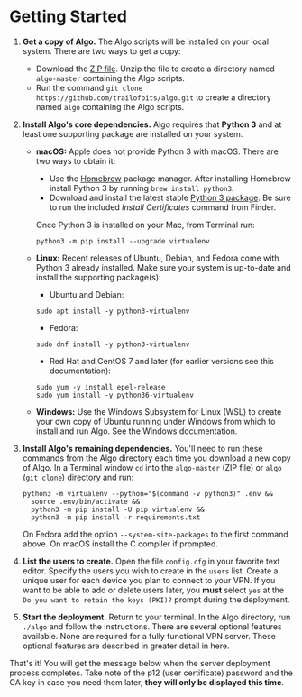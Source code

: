 # Getting Started

1. **Get a copy of Algo.** The Algo scripts will be installed on your local system. There are two ways to get a copy:
   * Download the [ZIP file](https://github.com/trailofbits/algo/archive/master.zip). Unzip the file to create a directory named `algo-master` containing the Algo scripts.
   * Run the command `git clone https://github.com/trailofbits/algo.git` to create a directory named `algo` containing the Algo scripts.
2. **Install Algo's core dependencies.** Algo requires that **Python 3** and at least one supporting package are installed on your system.
   * **macOS:** Apple does not provide Python 3 with macOS. There are two ways to obtain it:

     * Use the [Homebrew](https://brew.sh/) package manager. After installing Homebrew install Python 3 by running `brew install python3`.
     * Download and install the latest stable [Python 3 package](https://www.python.org/downloads/mac-osx/). Be sure to run the included _Install Certificates_ command from Finder.

     Once Python 3 is installed on your Mac, from Terminal run:

     ```text
     python3 -m pip install --upgrade virtualenv
     ```

   * **Linux:** Recent releases of Ubuntu, Debian, and Fedora come with Python 3 already installed. Make sure your system is up-to-date and install the supporting package\(s\):

     * Ubuntu and Debian:

     ```text
     sudo apt install -y python3-virtualenv
     ```

     * Fedora:

     ```text
     sudo dnf install -y python3-virtualenv
     ```

     * Red Hat and CentOS 7 and later \(for earlier versions see this documentation\):

     ```text
     sudo yum -y install epel-release
     sudo yum install -y python36-virtualenv
     ```

   * **Windows:** Use the Windows Subsystem for Linux \(WSL\) to create your own copy of Ubuntu running under Windows from which to install and run Algo. See the Windows documentation.
3. **Install Algo's remaining dependencies.** You'll need to run these commands from the Algo directory each time you download a new copy of Algo. In a Terminal window `cd` into the `algo-master` \(ZIP file\) or `algo` \(`git clone`\) directory and run:

   ```text
   python3 -m virtualenv --python="$(command -v python3)" .env &&
     source .env/bin/activate &&
     python3 -m pip install -U pip virtualenv &&
     python3 -m pip install -r requirements.txt
   ```

   On Fedora add the option `--system-site-packages` to the first command above. On macOS install the C compiler if prompted.

4. **List the users to create.** Open the file `config.cfg` in your favorite text editor. Specify the users you wish to create in the `users` list. Create a unique user for each device you plan to connect to your VPN. If you want to be able to add or delete users later, you **must** select `yes` at the `Do you want to retain the keys (PKI)?` prompt during the deployment.
5. **Start the deployment.** Return to your terminal. In the Algo directory, run `./algo` and follow the instructions. There are several optional features available. None are required for a fully functional VPN server. These optional features are described in greater detail in here.

That's it! You will get the message below when the server deployment process completes. Take note of the p12 \(user certificate\) password and the CA key in case you need them later, **they will only be displayed this time**.


